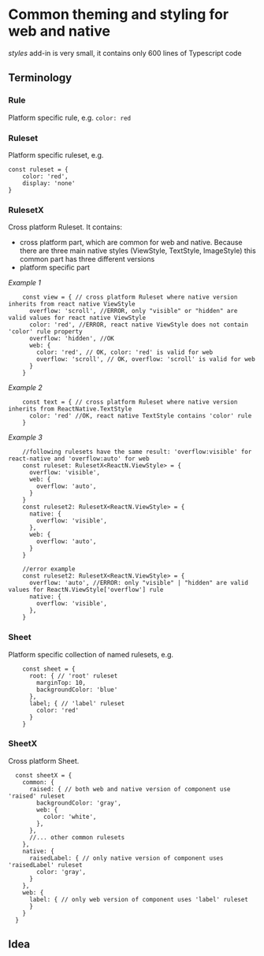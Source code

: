# Common theming and styling for web and native
*styles* add-in is very small, it contains only 600 lines of Typescript code

## Terminology

### Rule 
Platform specific rule, e.g. ```color: red```

### Ruleset
Platform specific ruleset, e.g. 
  ```
  const ruleset = {
      color: 'red',
      display: 'none'
  }
  ```
### RulesetX
Cross platform Ruleset. It contains:
- cross platform part, which are common for web and native. Because there are three main native styles (ViewStyle, TextStyle, ImageStyle) this common part has three different versions
- platform specific part

*Example 1*
```
    const view = { // cross platform Ruleset where native version inherits from react native ViewStyle
      overflow: 'scroll', //ERROR, only "visible" or "hidden" are valid values for react native ViewStyle
      color: 'red', //ERROR, react native ViewStyle does not contain 'color' rule property
      overflow: 'hidden', //OK
      web: {
        color: 'red', // OK, color: 'red' is valid for web
        overflow: 'scroll', // OK, overflow: 'scroll' is valid for web
      }
    } 
```
*Example 2*
```
    const text = { // cross platform Ruleset where native version inherits from ReactNative.TextStyle
      color: 'red' //OK, react native TextStyle contains 'color' rule
    } 
```
*Example 3*
```
    //following rulesets have the same result: 'overflow:visible' for react-native and 'overflow:auto' for web
    const ruleset: RulesetX<ReactN.ViewStyle> = {
      overflow: 'visible',
      web: {
        overflow: 'auto',
      }
    }
    const ruleset2: RulesetX<ReactN.ViewStyle> = {
      native: {
        overflow: 'visible',
      },
      web: {
        overflow: 'auto',
      }
    }

    //error example
    const ruleset2: RulesetX<ReactN.ViewStyle> = {
      overflow: 'auto', //ERROR: only "visible" | "hidden" are valid values for ReactN.ViewStyle['overflow'] rule
      native: {
        overflow: 'visible',
      },
    }
```

### Sheet
Platform specific collection of named rulesets, e.g.
```
    const sheet = {
      root: { // 'root' ruleset
        marginTop: 10,
        backgroundColor: 'blue'
      },
      label; { // 'label' ruleset
        color: 'red'
      }
    }
```

### SheetX
Cross platform Sheet. 

```
  const sheetX = {
    common: { 
      raised: { // both web and native version of component use 'raised' ruleset
        backgroundColor: 'gray',
        web: {
          color: 'white',
        },
      },
      //... other common rulesets
    },
    native: {
      raisedLabel: { // only native version of component uses 'raisedLabel' ruleset
        color: 'gray',
      }
    },
    web: { 
      label: { // only web version of component uses 'label' ruleset
      }
    }
  }
```

## Idea

